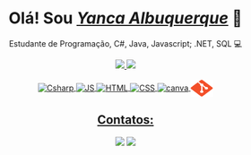 <div>
  <h1 align="center">Olá! Sou <a href="https://www.linkedin.com/in/yanca-albuquerque-s9/"><i>Yanca Albuquerque</i></a> 🖖</h1>
  <p align="center">Estudante de Programação, C#, Java, Javascript; .NET, SQL 💻</p>
</div>
<div align="center">
  <a href="https://github.com/yanca-albuquerque">
  <img height="160em" src="https://github-readme-stats.vercel.app/api?username=yanca-albuquerque&show_icons=true&theme=radical&include_all_commits=true&count_private=true"/>
  <img height="160em" src="https://github-readme-stats.vercel.app/api/top-langs/?username=yanca-albuquerque&layout=compact&langs_count=7&theme=radical"/>
</div>

<div align="center" valign="top"><br>
  <img align="center" alt="Csharp" height="30" width="40" src="https://cdn.jsdelivr.net/gh/devicons/devicon/icons/csharp/csharp-original.svg">
  <img align="center" alt="JS" height="30" width="40" src="https://cdn.jsdelivr.net/gh/devicons/devicon/icons/javascript/javascript-original.svg">
  <img align="center" alt="HTML" height="30" width="40" src="https://cdn.jsdelivr.net/gh/devicons/devicon/icons/html5/html5-original.svg">
  <img align="center" alt="CSS" height="30" width="40" src="https://cdn.jsdelivr.net/gh/devicons/devicon/icons/css3/css3-original.svg">
  <img align="center" alt="canva" height="30" width="40" src="https://cdn.jsdelivr.net/gh/devicons/devicon/icons/canva/canva-original.svg">
  <img align="center" alt="git" height="30" width="40" src="https://raw.githubusercontent.com/devicons/devicon/master/icons/git/git-original.svg ">
</div>

<div align="center">
  <h2 align="center">Contatos:</h2>
</div>
<div align="center">
  <a href="https://www.linkedin.com/in/yanca-albuquerque-s9/" target="_blank"><img src="https://img.shields.io/badge/-LinkedIn-%230077B5?style=for-the-badge&logo=linkedin&logoColor=white" target="_blank"></a>   
  <a href ="mailto:yanca.albuquerquee@gmail.com"><img src="https://img.shields.io/badge/Gmail-D14836?style=for-the-badge&logo=gmail&logoColor=white" target="_blank"></a> 
</div>
